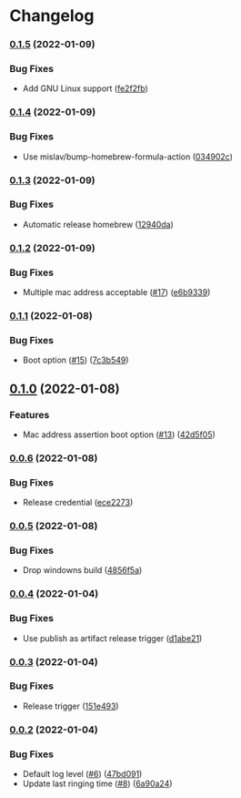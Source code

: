# Changelog

### [0.1.5](https://www.github.com/sawadashota/unifi-doorbell-notifier/compare/v0.1.4...v0.1.5) (2022-01-09)


### Bug Fixes

* Add GNU Linux support ([fe2f2fb](https://www.github.com/sawadashota/unifi-doorbell-notifier/commit/fe2f2fb6bf2ed09a837113742466c17c7b0092ba))

### [0.1.4](https://www.github.com/sawadashota/unifi-doorbell-notifier/compare/v0.1.3...v0.1.4) (2022-01-09)


### Bug Fixes

* Use mislav/bump-homebrew-formula-action ([034902c](https://www.github.com/sawadashota/unifi-doorbell-notifier/commit/034902c0d17138f363c3cf8f7e05fe499807afa6))

### [0.1.3](https://www.github.com/sawadashota/unifi-doorbell-notifier/compare/v0.1.2...v0.1.3) (2022-01-09)


### Bug Fixes

* Automatic release homebrew ([12940da](https://www.github.com/sawadashota/unifi-doorbell-notifier/commit/12940da9207be8b82ba1ce574390a9f2e9a680ed))

### [0.1.2](https://www.github.com/sawadashota/unifi-doorbell-notifier/compare/v0.1.1...v0.1.2) (2022-01-09)


### Bug Fixes

* Multiple mac address acceptable ([#17](https://www.github.com/sawadashota/unifi-doorbell-notifier/issues/17)) ([e6b9339](https://www.github.com/sawadashota/unifi-doorbell-notifier/commit/e6b9339278a3ea5feadb71e9075a3f56e4671f43))

### [0.1.1](https://www.github.com/sawadashota/unifi-doorbell-notifier/compare/v0.1.0...v0.1.1) (2022-01-08)


### Bug Fixes

* Boot option ([#15](https://www.github.com/sawadashota/unifi-doorbell-notifier/issues/15)) ([7c3b549](https://www.github.com/sawadashota/unifi-doorbell-notifier/commit/7c3b5499cf9bb0f6a72f944a58b0928affa584e3))

## [0.1.0](https://www.github.com/sawadashota/unifi-doorbell-notifier/compare/v0.0.6...v0.1.0) (2022-01-08)


### Features

* Mac address assertion boot option ([#13](https://www.github.com/sawadashota/unifi-doorbell-notifier/issues/13)) ([42d5f05](https://www.github.com/sawadashota/unifi-doorbell-notifier/commit/42d5f050054ead6d9edf371fab01453d15f30918))

### [0.0.6](https://www.github.com/sawadashota/unifi-doorbell-notifier/compare/v0.0.5...v0.0.6) (2022-01-08)


### Bug Fixes

* Release credential ([ece2273](https://www.github.com/sawadashota/unifi-doorbell-notifier/commit/ece227305fff7e9cabefd1377f3952eb6e3db0e7))

### [0.0.5](https://www.github.com/sawadashota/unifi-doorbell-notifier/compare/v0.0.4...v0.0.5) (2022-01-08)


### Bug Fixes

* Drop windowns build ([4856f5a](https://www.github.com/sawadashota/unifi-doorbell-notifier/commit/4856f5ae85fb1d1f494ad800b74d565a34b39f9d))

### [0.0.4](https://www.github.com/sawadashota/unifi-doorbell-notifier/compare/v0.0.3...v0.0.4) (2022-01-04)


### Bug Fixes

* Use publish as artifact release trigger ([d1abe21](https://www.github.com/sawadashota/unifi-doorbell-notifier/commit/d1abe215dcb2f60eaa727e86ca3fb01c86cd9524))

### [0.0.3](https://www.github.com/sawadashota/unifi-doorbell-notifier/compare/v0.0.2...v0.0.3) (2022-01-04)


### Bug Fixes

* Release trigger ([151e493](https://www.github.com/sawadashota/unifi-doorbell-notifier/commit/151e493c6fd8347fc1f7f5c182a7c3bfe9ba70d2))

### [0.0.2](https://www.github.com/sawadashota/unifi-doorbell-notifier/compare/v0.0.1...v0.0.2) (2022-01-04)


### Bug Fixes

* Default log level ([#6](https://www.github.com/sawadashota/unifi-doorbell-notifier/issues/6)) ([47bd091](https://www.github.com/sawadashota/unifi-doorbell-notifier/commit/47bd091fdc01c7bf2310acd8b1ed5faf5d825f8b))
* Update last ringing time ([#8](https://www.github.com/sawadashota/unifi-doorbell-notifier/issues/8)) ([6a90a24](https://www.github.com/sawadashota/unifi-doorbell-notifier/commit/6a90a249550a511039c6c88407c4e16be9c3d906))
